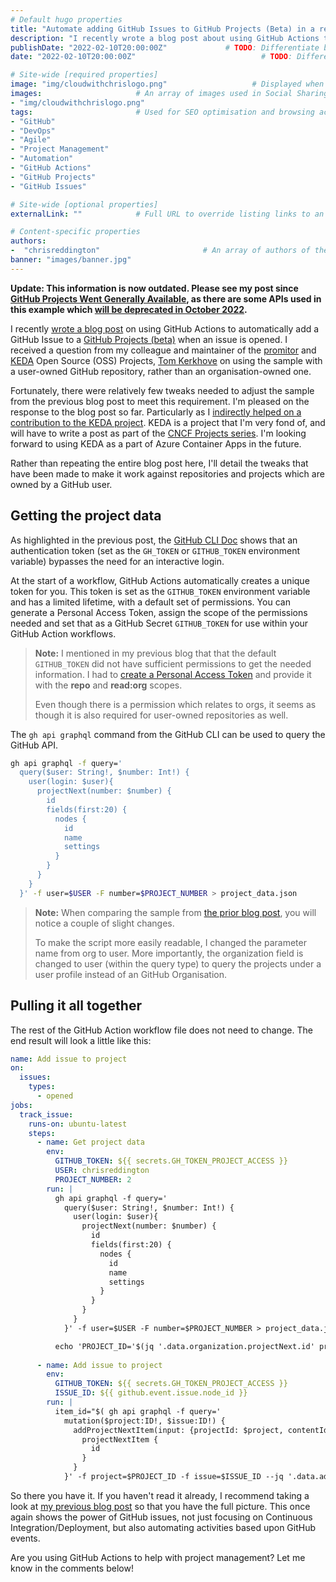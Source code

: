 ```yaml
---
# Default hugo properties
title: "Automate adding GitHub Issues to GitHub Projects (Beta) in a repository owned by a user"                   # Name of the blog
description: "I recently wrote a blog post about using GitHub Actions to automatically add a GitHub Issue to a GitHub project (Beta) when the issue is opened. I received a question from my colleague and maintainer of the promitor and KEDA Open Source (OSS) Projects, Tom Kerkhove on doing the same with a user-owned GitHub repository, rather than organisation-owned."             # Used for SEO optimisation
publishDate: "2022-02-10T20:00:00Z"             # TODO: Differentiate between date
date: "2022-02-10T20:00:00Z"                            # TODO: Differentiate between PublishDate

# Site-wide [required properties]
image: "img/cloudwithchrislogo.png"                   # Displayed when referenced in listing pages
images:                     # An array of images used in Social Sharing
- "img/cloudwithchrislogo.png"
tags:                       # Used for SEO optimisation and browsing across the site.
- "GitHub"
- "DevOps"
- "Agile"
- "Project Management"
- "Automation"
- "GitHub Actions"
- "GitHub Projects"
- "GitHub Issues"

# Site-wide [optional properties]
externalLink: ""            # Full URL to override listing links to an external page

# Content-specific properties
authors:
-  "chrisreddington"                       # An array of authors of the post (filenames in person).
banner: "images/banner.jpg"
---
```

**Update: This information is now outdated. Please see my post since [GitHub Projects Went Generally Available](/blog/github-projects-ga-automation-updates), as there are some APIs used in this example which [will be deprecated in October 2022](https://github.blog/changelog/2022-06-23-the-new-github-issues-june-23rd-update/#%F0%9F%A4%96-graphql-api-improvements).**

I recently [wrote a blog post](/blog/automate-adding-gh-issues-projects-beta) on using GitHub Actions to automatically add a GitHub Issue to a [GitHub Projects (beta)](https://github.com/features/issues) when an issue is opened. I received a question from my colleague and maintainer of the [promitor](https://promitor.io/) and [KEDA](https://keda.sh/) Open Source (OSS) Projects, [Tom Kerkhove](https://twitter.com/TomKerkhove) on using the sample with a user-owned GitHub repository, rather than an organisation-owned one.

Fortunately, there were relatively few tweaks needed to adjust the sample from the previous blog post to meet this requirement. I'm pleased on the response to the blog post so far. Particularly as I [indirectly helped on a contribution to the KEDA project](https://github.com/kedacore/keda/pull/2622#pullrequestreview-878828492). KEDA is a project that I'm very fond of, and will have to write a post as part of the [CNCF Projects series](/series/cncf-projects/). I'm looking forward to using KEDA as a part of Azure Container Apps in the future.

Rather than repeating the entire blog post here, I'll detail the tweaks that have been made to make it work against repositories and projects which are owned by a GitHub user.

## Getting the project data

As highlighted in the previous post, the [GitHub CLI Doc](https://cli.github.com/manual/gh_help_environment) shows that an authentication token (set as the ``GH_TOKEN`` or ``GITHUB_TOKEN`` environment variable) bypasses the need for an interactive login.

At the start of a workflow, GitHub Actions automatically creates a unique token for you. This token is set as the ``GITHUB_TOKEN`` environment variable and has a limited lifetime, with a default set of permissions. You can generate a Personal Access Token, assign the scope of the permissions needed and set that as a GitHub Secret ``GITHUB_TOKEN`` for use within your GitHub Action workflows.

> **Note:** I mentioned in my previous blog that that the default ``GITHUB_TOKEN`` did not have sufficient permissions to get the needed information. I had to [create a Personal Access Token](https://docs.github.com/en/authentication/keeping-your-account-and-data-secure/creating-a-personal-access-token) and provide it with the **repo** and **read:org** scopes.
>
> Even though there is a permission which relates to orgs, it seems as though it is also required for user-owned repositories as well.

The ``gh api graphql`` command from the GitHub CLI can be used to query the GitHub API.

```bash
gh api graphql -f query='
  query($user: String!, $number: Int!) {
    user(login: $user){
      projectNext(number: $number) {
        id
        fields(first:20) {
          nodes {
            id
            name
            settings
          }
        }
      }
    }
  }' -f user=$USER -F number=$PROJECT_NUMBER > project_data.json
```

> **Note:** When comparing the sample from [the prior blog post](/blog/automate-adding-gh-issues-projects-beta), you will notice a couple of slight changes.
>
> To make the script more easily readable, I changed the parameter name from org to user. More importantly, the organization field is changed to user (within the query type) to query the projects under a user profile instead of an GitHub Organisation.

## Pulling it all together

The rest of the GitHub Action workflow file does not need to change. The end result will look a little like this:

```yaml
name: Add issue to project
on:
  issues:
    types:
      - opened
jobs:
  track_issue:
    runs-on: ubuntu-latest
    steps:
      - name: Get project data
        env:
          GITHUB_TOKEN: ${{ secrets.GH_TOKEN_PROJECT_ACCESS }}
          USER: chrisreddington
          PROJECT_NUMBER: 2
        run: |
          gh api graphql -f query='
            query($user: String!, $number: Int!) {
              user(login: $user){
                projectNext(number: $number) {
                  id
                  fields(first:20) {
                    nodes {
                      id
                      name
                      settings
                    }
                  }
                }
              }
            }' -f user=$USER -F number=$PROJECT_NUMBER > project_data.json

          echo 'PROJECT_ID='$(jq '.data.organization.projectNext.id' project_data.json) >> $GITHUB_ENV
          
      - name: Add issue to project
        env:
          GITHUB_TOKEN: ${{ secrets.GH_TOKEN_PROJECT_ACCESS }}
          ISSUE_ID: ${{ github.event.issue.node_id }}
        run: |
          item_id="$( gh api graphql -f query='
            mutation($project:ID!, $issue:ID!) {
              addProjectNextItem(input: {projectId: $project, contentId: $issue}) {
                projectNextItem {
                  id
                }
              }
            }' -f project=$PROJECT_ID -f issue=$ISSUE_ID --jq '.data.addProjectNextItem.projectNextItem.id')"
```

So there you have it. If you haven't read it already, I recommend taking a look at [my previous blog post](/blog/automate-adding-gh-issues-projects-beta) so that you have the full picture. This once again shows the power of GitHub issues, not just focusing on Continuous Integration/Deployment, but also automating activities based upon GitHub events.

Are you using GitHub Actions to help with project management? Let me know in the comments below!

